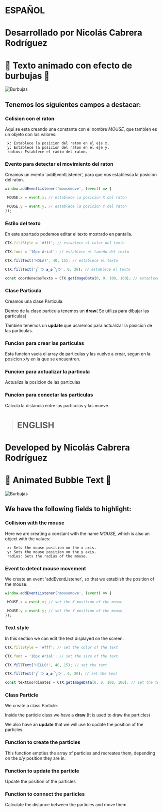 
# **ESPAÑOL** 
# **Desarrollado por Nicolás Cabrera Rodríguez**
# 🫧 **Texto animado con efecto de burbujas** 🫧

![Burbujas](TEXT-BUBBLE/TEXT-ANIMATION/img/BubbleGIF.gif)

## Tenemos los siguientes **campos** a destacar:

 ### **Colision con el raton**

 Aqui se esta creando una constante con el nombre *MOUSE*, que tambien es un objeto con los valores:

     x: Establece la posicion del raton en el eje x.
     y: Establece la posicion del raton en el eje y. 
     radius: Establece el radio del raton.

 ### **Evento para detectar el movimiento del raton**

 Creamos un evento 'addEventListener', para que nos establesca la posicion del raton.

 ``` javascript
 window.addEventListener('mousemove', (event) => {

  MOUSE.x = event.x; // establece la posicion X del raton

  MOUSE.y = event.y; // establece la posicion Y del raton
});
 ```

 ### **Estilo del texto**

En este apartado podemos editar el texto mostrado en pantalla.

```javascript
CTX.fillStyle = '#fff'; // establece el color del texto

CTX.font = '10px Arial'; // establece el tamaño del texto

CTX.fillText('HOLA!', 40, 15); // establece el texto

CTX.fillText('༼ つ ◕_◕ ༽つ', 0, 30); // establece el texto

const coordenadasTexto = CTX.getImageData(0, 0, 100, 100); // establece el texto
```

 ### **Clase Particula**
  Creamos una clase Particula.

Dentro de la clase particula tenemos un **draw**( Se utiliza para dibujar las particulas)

Tambien tenemos un **update** que usaremos para actualizar la posicion de las particulas.

 ### **Funcion para crear las particulas**

Esta funcion vacia el array de particulas y las vuelve a crear, segun en la posicion x/y en la que se encuentren.


 ### **Funcion para actualizar la particula**

Actualiza la posicion de las particulas

 ### **Funcion para conectar las particulas**

Calcula la distancia entre las particulas y las mueve.

># **ENGLISH**
# **Developed by Nicolás Cabrera Rodríguez**
# 🫧 **Animated Bubble Text** 🫧

![Burbujas](TEXT-BUBBLE/TEXT-ANIMATION/img/BubbleGIF.gif)

## We have the following **fields** to highlight:

  ### **Collision with the mouse**

 Here we are creating a constant with the name *MOUSE*, which is also an object with the values:

     x: Sets the mouse position on the x axis.
     y: Sets the mouse position on the y axis.
     radius: Sets the radius of the mouse.

 ### **Event to detect mouse movement**

 We create an event 'addEventListener', so that we establish the position of the mouse.

 ``` javascript
 window.addEventListener('mousemove', (event) => {

  MOUSE.x = event.x; // set the X position of the mouse

  MOUSE.y = event.y; // set the Y position of the mouse
});
 ```

 ### **Text style**

In this section we can edit the text displayed on the screen.

```javascript
CTX.fillStyle = '#fff'; // set the color of the text

CTX.font = '10px Arial'; // set the size of the text

CTX.fillText('HELLO!', 40, 15); // set the text

CTX.fillText('༼ つ ◕_◕ ༽つ', 0, 30); // set the text

const textCoordinates = CTX.getImageData(0, 0, 100, 100); // set the text
```

 ### **Class Particle**
  We create a class Particle.

Inside the particle class we have a **draw** (It is used to draw the particles)

We also have an **update** that we will use to update the position of the particles.

 ### **Function to create the particles**

This function empties the array of particles and recreates them, depending on the x/y position they are in.


 ### **Function to update the particle**

Update the position of the particles

 ### **Function to connect the particles**

Calculate the distance between the particles and move them.

